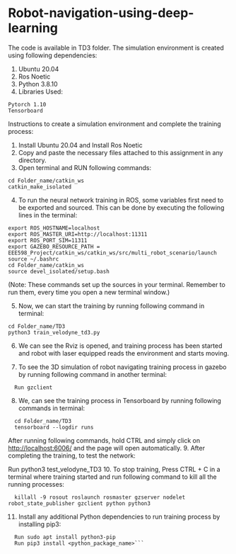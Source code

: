 # Robot-navigation-using-deep-learning

The code is available in TD3 folder.
The simulation environment is created using following dependencies:
  1. Ubuntu 20.04
  2. Ros Noetic
  3. Python 3.8.10
  4. Libraries Used:

    Pytorch 1.10
    Tensorboard
  
Instructions to create a simulation environment and complete the training process:
  1. Install Ubuntu 20.04 and Install Ros Noetic
  2. Copy and paste the necessary files attached to this assignment in any directory.
  3. Open terminal and RUN following commands:

    cd Folder_name/catkin_ws
    catkin_make_isolated
    
4. To run the neural network training in ROS, some variables first need to be exported and sourced. This can be done by executing the following lines in the terminal:
  ```
  export ROS_HOSTNAME=localhost
  export ROS_MASTER_URI=http://localhost:11311
  export ROS_PORT_SIM=11311
  export GAZEBO_RESOURCE_PATH = EEE598_Project/catkin_ws/catkin_ws/src/multi_robot_scenario/launch
  source ~/.bashrc
  cd Folder_name/catkin_ws
  source devel_isolated/setup.bash
```

(Note: These commands set up the sources in your terminal. Remember to run them, every time you open a new terminal window.)

5. Now, we can start the training by running following command in terminal: 
```
cd Folder_name/TD3
python3 train_velodyne_td3.py
  ```
6. We can see the Rviz is opened, and training process has been started and robot with laser equipped reads the environment and starts moving.

8. To see the 3D simulation of robot navigating training process in gazebo by running following command in another terminal:
```
  Run gzclient
  ```
8. We, can see the training process in Tensorboard by running following commands in terminal:
```
  cd Folder_name/TD3
  tensorboard --logdir runs
  ```
  After running following commands, hold CTRL and simply click on <http://localhost:6006/> and the page will open automatically.
9. After completing the training, to test the network:

  Run python3 test_velodyne_TD3
10. To stop training, Press CTRL + C in a terminal where training started and run following command to kill all the running processes:
```
  killall -9 rosout roslaunch rosmaster gzserver nodelet robot_state_publisher gzclient python python3
  ```
11. Install any additional Python dependencies to run training process by installing pip3:
```
  Run sudo apt install python3-pip
  Run pip3 install <python_package_name>```
  
